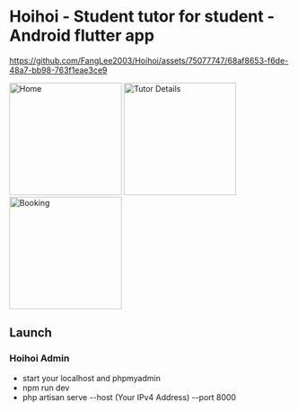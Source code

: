 # Hoihoi - Student tutor for student - Android flutter app

https://github.com/FangLee2003/Hoihoi/assets/75077747/68af8653-f6de-48a7-bb98-763f1eae3ce9

<img style ="display: inline" src="https://github.com/FangLee2003/Hoihoi/assets/75077747/caeac734-bf28-475a-b51b-417a8def27b1" width="200" alt="Home">
<img style ="display: inline" src="https://github.com/FangLee2003/Hoihoi/assets/75077747/f03fe81f-a258-4d83-a3c2-049cd1f1d661" width="200" alt="Tutor Details">
<img style ="display: inline" src="https://github.com/FangLee2003/Hoihoi/assets/75077747/342edf04-8fcf-4571-8f70-16b77ca3fb18" width="200" alt="Booking">

## Launch
### Hoihoi Admin
- start your localhost and phpmyadmin
- npm run dev
- php artisan serve --host (Your IPv4 Address) --port 8000
